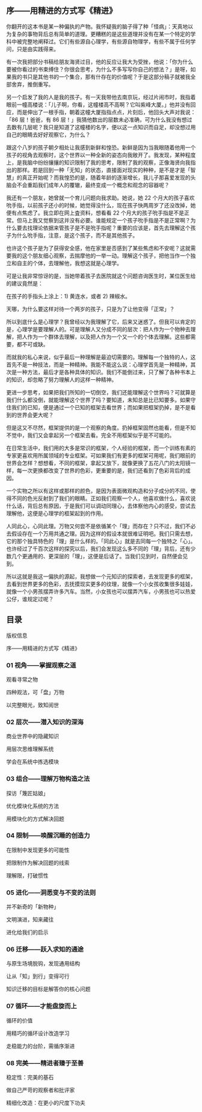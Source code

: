 ## 序——用精进的方式写《精进》

你翻开的这本书是某一种偏执的产物。我怀疑我的脑子得了种「怪病」：天真地以为复杂的事物背后总有简单的道理。更糟糕的是这些道理并没有在某一个特定的学科中被完整地阐释过。它们有些源自心理学，有些源自物理学，有些不属于任何学问，只是由实践得来。

有一次我把部分书稿给朋友海贤过目，他的反应让我大为受挫，他说：「你为什么要被你看过的书束缚住？你很会思考，为什么不多写写你自己的想法？」是呀，如果我的书只是其他书的一个集合，那有什存在的价值呢？于是这部分稿子就被我全部舍弃，推倒重写。

另一个启发了我的人是我的孩子。有一天我带他去南京玩，经过片闹市时，我指着眼前一幢高楼说：「儿子啊，你看，这幢楼高不高啊？它叫紫峰大厦。」他并没有回应，而是伸出了一根手指，朝着这幢大厦指指点点，片刻后，他回头大声对我说：「86 层！爸爸，有 86 层！」我猜他数出的层数未必准确，可为什么我没有想过去数有几层呢？我只是知道了这幢楼的名字，便以这一点知识而自足，却没想过用自己的眼睛去好好观察它，为什么？

跟这个八岁的孩子朝夕相处让我感到新鲜和惶恐。新鲜是因为当我眼随着他用一个孩子的视角去观察时，这个世界以一种全新的姿态向我敞开了。我发现，某种程度上，是我脑中纷纷攘攘的知识限制了我的思考，限制了我的观察，正像海贤向我指出的那样。若是回到一种「无知」的状态，直接面对现实的种种，是不是才是「智慧」的真正开始呢？而我惶恐的是，随着年龄的逐渐增长，我儿子那喜爱发现的头脑会不会重蹈我们成年人的覆辙，最终变成一个概念和观念的容器呢？

我还有一个朋友，她曾就一个育儿问题向我求助。她说，她 22 个月大的孩子喜欢吮手指，以前孩子还小的时候，她觉得没什么，现在孩子快两周岁了还没改掉，她便有点焦虑了。我立即在网上査资料，想看看 22 个月大的孩子吮手指是不是正常。但马上我又觉察到这并没有必要。谁能规定一个孩子吮手指是不是正常啊？为什么要去找理论依据来管孩子是不是吮手指呢？重要的应该是，首先去理解这个孩子为什么吮手指，注意，是这个孩子，而不是其他孩子。

也许这个孩子是为了获得安全感，他在家里是否感到了某些焦虑和不安呢？这就需要我的这个朋友细心观察，去揣摩他的一举一动。理解这个孩子，把他当作一个独立和自主的个体，去理解他，我想这就是心理学。

可是让我非常惊讶的是，当她带着孩子去医院就这个问题咨询医生时，某位医生给的建议竟然是：

在孩子的手指头上涂上：1) 黄连水，或者 2) 辣椒水。

天哪，为什么要这样对待一个两岁的孩子，只是为了让他变得「正常」？

所以到底什么是心理学？我曾经以为我理解了它，后来又迷惑了。但我可以肯定的是，心理学是要理解人的。可是理解人又分成不同的层次：把人作为一个物种去理解，把人作为一个群体去理解，以及把人作为一个又一个的个体去理解。这些都需要，都不可或缺。

而就我的私心来说，似乎最后一种理解是最迫切需要的。理解每一个独特的人，这首先不是一种技法，而是一种精神。我能不能这么说：心理学首先是一种精神，其次是一种方法，最后才是各种具体的知识。我们不能倒过来，只了解了各种书本上的知识，却忽略了努力理解人的这样一种精神。

更进一步思考，如果把我们所知的一切倒空，我们还能理解这个世界吗？可就算是我们什么都没倒，就能理解这个世界了吗？要知道，未知总是比已知要多。如果守住我们的已知，便是通过一个已知的框架去看世界；而如果把框架扔掉，是不是看到的世界会更大呢？

但是这又不尽然，框架提供的是一个观察的角度。扔掉框架固然也能看，但是不知不觉中，我们又会拿起另一个框架去看。完全不用框架似乎是不可能的。

在日常生活中，我们用的大多是常识的框架，个人经验的框架，而一个训练有素的专家更喜欢用所属领域的专业框架。可如果我们有更多的框架可用呢，我们眼前的世界会怎样？想想看，不同的框架，拿起又放下，就像更换了五花八门的太阳镜一样，每一次更换都改变了世界的色彩，更重要的是，我们还看到了色彩背后的成因。

一个实物之所以有这样或那样的颜色，是因为表面微观构造和分子成分的不同，使得不同的色光反射到了我们的眼睛。正如我们观察一个人，他喜欢做什么，喜欢说什么话，背后总有原因，于是我们可以调动同理心，去体察他内心的感受，尝试去理解他，这便是心理学的框架起到的作用。

人同此心，心同此理。万物又何尝不是依循某个「理」而存在？只不过，我们不必去假设存在一个万用共通之理。因为这样的假设本就很难证明吧。我们只需去想，它的那个独具特色的「理」是什么样的。「同此心」就是去同每一个独特之「心」。也许经过了千百次这样的探究以后，我们会发现这么多不同的「理」背后，还有少数几个更通用的、更深层的「理」，这便是后话了。当我们见到时，自然便会见到。

所以这就是我这一偏执的源起，我想做一个元知识的探索者，去发现更多的框架，去看到世界更多的色彩，去抚摸现实更多的纹理，就像一个小女孩收集很多娃娃，就像一个小男孩摆弄许多汽车。当然，小女孩也可以摆弄汽车，小男孩也可以热爱公仔，谁规定过呢？

## 目录

版权信息

序——用精进的方式写《精进》

### 01 视角——掌握观察之道

观看寻常之物

四种观法，可「盘」万物

以完整眼光，致知阅世

### 02 层次——潜入知识的深海

商业世界中的隐藏知识

用层次思维理解系统

学会在系统中拣选模块

### 03 组合——理解万物构造之法

探访「篾匠姑娘」

优化模块化系统的方法

用模块化的方式解决回题

### 04 限制——唤醒沉睡的创造力

在限制中发现更多的可能性

把限制作为解决回题的线索

理解限，打破惯性

### 05 进化——洞悉变与不变的法则

并不新奇的「新物种」

文明演进，知来藏往

进化给我们的启示

### 06 迁移——跃入求知的通途

与原生场境脱钩，发现通用结构

让从「知」到行」变得可行

知识迁移的目标是解答你的核心问题

### 07 循环——才能盘旋而上

循环的价值

用精巧的循环设计改造学习

走稳能力的台阶，需循序渐进

### 08 完美——精进者臻于至善

稳定性：完美的基石

做自己严苛的观察者和批评家

精细化改造：在更小的尺度下功夫


